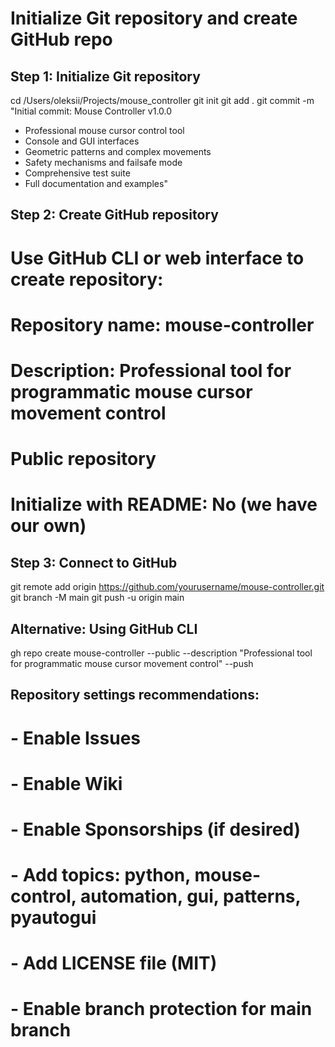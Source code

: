 # Initialize Git repository and create GitHub repo

## Step 1: Initialize Git repository
cd /Users/oleksii/Projects/mouse_controller
git init
git add .
git commit -m "Initial commit: Mouse Controller v1.0.0

- Professional mouse cursor control tool
- Console and GUI interfaces
- Geometric patterns and complex movements
- Safety mechanisms and failsafe mode
- Comprehensive test suite
- Full documentation and examples"

## Step 2: Create GitHub repository
# Use GitHub CLI or web interface to create repository:
# Repository name: mouse-controller
# Description: Professional tool for programmatic mouse cursor movement control
# Public repository
# Initialize with README: No (we have our own)

## Step 3: Connect to GitHub
git remote add origin https://github.com/yourusername/mouse-controller.git
git branch -M main
git push -u origin main

## Alternative: Using GitHub CLI
gh repo create mouse-controller --public --description "Professional tool for programmatic mouse cursor movement control" --push

## Repository settings recommendations:
# - Enable Issues
# - Enable Wiki
# - Enable Sponsorships (if desired)
# - Add topics: python, mouse-control, automation, gui, patterns, pyautogui
# - Add LICENSE file (MIT)
# - Enable branch protection for main branch
